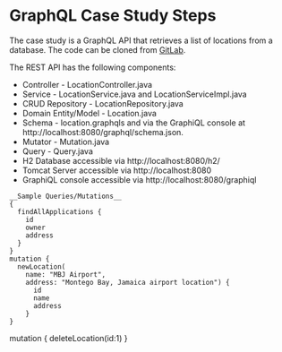 # GraphQL Case Study Steps

The case study is a GraphQL API that retrieves a list of locations from a database. The code can be cloned from [GitLab](https://gitlab.com/videolearning/udacity-java/tree/master/Lesson3-graphql).

The REST API has the following components:

* Controller - LocationController.java
* Service - LocationService.java and LocationServiceImpl.java
* CRUD Repository - LocationRepository.java
* Domain Entity/Model - Location.java
* Schema - location.graphqls and via the GraphiQL console at http://localhost:8080/graphql/schema.json.
* Mutator - Mutation.java
* Query - Query.java
* H2 Database accessible via http://localhost:8080/h2/
* Tomcat Server accessible via http://localhost:8080
* GraphiQL console accessible via http://localhost:8080/graphiql

```
__Sample Queries/Mutations__
{
  findAllApplications {
    id
    owner
    address
  }
}
mutation {
  newLocation(
    name: "MBJ Airport",
    address: "Montego Bay, Jamaica airport location") {
      id 
      name
      address
    }
}
```
mutation {
  deleteLocation(id:1)
}
